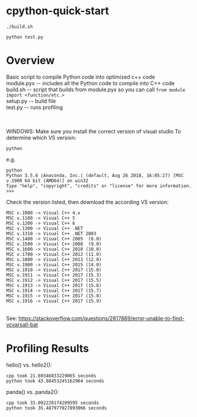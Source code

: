 # cpython-quick-start
```
./build.sh
```
```
python test.py
```

# Overview

Basic script to compile Python code into optimized c++ code
<br/>module.pyx  --  includes all the Python code to compile into C++ code
<br/>build.sh    --  script that builds from module.pyx so you can call `from module import <function/etc.>`
<br/>setup.py    --  build file
<br/>test.py     --  runs profiling


<br/><br/>
WINDOWS:
Make sure you install the correct version of visual studio
To determine which VS version:
```
python
```
e.g. 
```
python
Python 3.5.6 |Anaconda, Inc.| (default, Aug 26 2018, 16:05:27) [MSC v.1900 64 bit (AMD64)] on win32
Type "help", "copyright", "credits" or "license" for more information.
>>>
```
Check the version listed, then download the according VS version:
```
MSC v.1000 -> Visual C++ 4.x        
MSC v.1100 -> Visual C++ 5          
MSC v.1200 -> Visual C++ 6          
MSC v.1300 -> Visual C++ .NET       
MSC v.1310 -> Visual C++ .NET 2003  
MSC v.1400 -> Visual C++ 2005  (8.0)
MSC v.1500 -> Visual C++ 2008  (9.0)
MSC v.1600 -> Visual C++ 2010 (10.0)
MSC v.1700 -> Visual C++ 2012 (11.0)
MSC v.1800 -> Visual C++ 2013 (12.0)
MSC v.1900 -> Visual C++ 2015 (14.0)
MSC v.1910 -> Visual C++ 2017 (15.0)
MSC v.1911 -> Visual C++ 2017 (15.3)
MSC v.1912 -> Visual C++ 2017 (15.5)
MSC v.1913 -> Visual C++ 2017 (15.6)
MSC v.1914 -> Visual C++ 2017 (15.7)
MSC v.1915 -> Visual C++ 2017 (15.8)
MSC v.1916 -> Visual C++ 2017 (15.9)  
```
<br/> See: https://stackoverflow.com/questions/2817869/error-unable-to-find-vcvarsall-bat

# Profiling Results

hello() vs. hello2():
```
cpp took 21.69346833229065 seconds
python took 43.88453245162964 seconds
```
panda() vs. panda2():
```
cpp took 33.092228174209595 seconds
python took 35.487977027893066 seconds
```
